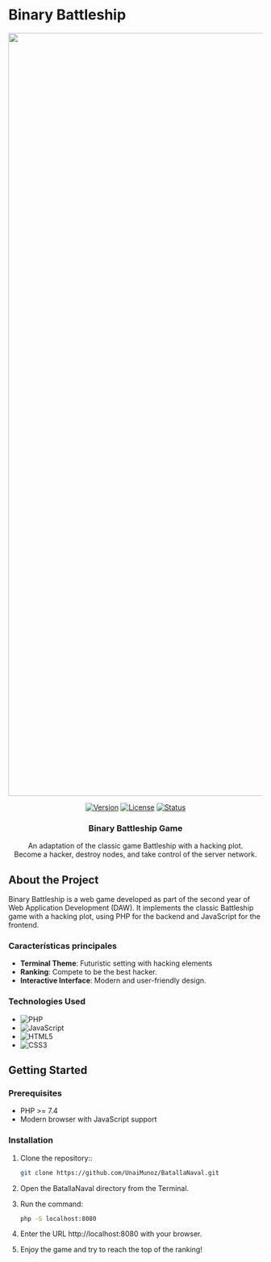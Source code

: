 # Binary Battleship

<div align="center">

<img width="1512" alt="Binary Battleship Logo" src="https://github.com/user-attachments/assets/275dd16a-e85c-414a-90ae-34865592e904">

[![Version](https://img.shields.io/badge/version-1.0.0-blue.svg)](https://github.com/UnaiMunoz/BatallaNaval)
[![License](https://img.shields.io/badge/license-MIT-green.svg)](https://opensource.org/licenses/MIT)
[![Status](https://img.shields.io/badge/status-active-success.svg)]()

  <h3 align="center">Binary Battleship Game</h3>

  <p align="center">
    An adaptation of the classic game Battleship with a hacking plot.
    <br>
Become a hacker, destroy nodes, and take control of the server network.  </p>
</div>

## About the Project

Binary Battleship is a web game developed as part of the second year of Web Application Development (DAW). It implements the classic Battleship game with a hacking plot, using PHP for the backend and JavaScript for the frontend.

### Características principales

- **Terminal Theme**: Futuristic setting with hacking elements
- **Ranking**: Compete to be the best hacker.
- **Interactive Interface**: Modern and user-friendly design.



### Technologies Used

- ![PHP](https://img.shields.io/badge/PHP-7.4+-777BB4?style=for-the-badge&logo=php&logoColor=white)
- ![JavaScript](https://img.shields.io/badge/JavaScript-ES6+-F7DF1E?style=for-the-badge&logo=javascript&logoColor=black)
- ![HTML5](https://img.shields.io/badge/HTML5-E34F26?style=for-the-badge&logo=html5&logoColor=white)
- ![CSS3](https://img.shields.io/badge/CSS3-1572B6?style=for-the-badge&logo=css3&logoColor=white)

## Getting Started

### Prerequisites

- PHP >= 7.4
- Modern browser with JavaScript support

### Installation

1. Clone the repository::
   ```sh
   git clone https://github.com/UnaiMunoz/BatallaNaval.git
   ```  
2. Open the BatallaNaval directory from the Terminal.

3. Run the command:
    ```sh
   php -S localhost:8080
   ```
4. Enter the URL http://localhost:8080 with your browser.

5. Enjoy the game and try to reach the top of the ranking!

